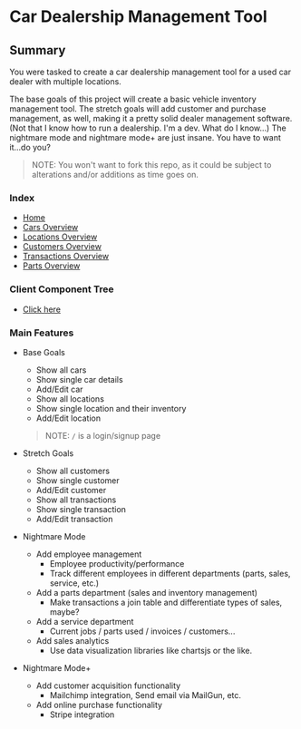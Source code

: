 # Car Dealership Management Tool

## Summary

You were tasked to create a car dealership management tool for a used car dealer with multiple locations.

The base goals of this project will create a basic vehicle inventory management tool. The stretch goals will add customer and purchase management, as well, making it a pretty solid dealer management software. (Not that I know how to run a dealership. I'm a dev. What do I know...) The nightmare mode and nightmare mode+ are just insane. You have to want it...do you?

> NOTE: You won't want to fork this repo, as it could be subject to alterations and/or additions as time goes on.

### Index

- [Home](/README.md)
- [Cars Overview](/cars_overview.md)
- [Locations Overview](/locations_overview.md)
- [Customers Overview](/customers_overview.md)
- [Transactions Overview](/transactions_overview.md)
- [Parts Overview](/parts_overview.md)

### Client Component Tree

- [Click here](https://www.lucidchart.com/invitations/accept/6b87f693-f0fd-451e-8e94-72eef2d629aa)

### Main Features

- Base Goals

  - Show all cars
  - Show single car details
  - Add/Edit car
  - Show all locations
  - Show single location and their inventory
  - Add/Edit location

  > NOTE: `/` is a login/signup page

- Stretch Goals

  - Show all customers
  - Show single customer
  - Add/Edit customer
  - Show all transactions
  - Show single transaction
  - Add/Edit transaction

- Nightmare Mode

  - Add employee management
    - Employee productivity/performance
    - Track different employees in different departments (parts, sales, service, etc.)
  - Add a parts department (sales and inventory management)
    - Make transactions a join table and differentiate types of sales, maybe?
  - Add a service department
    - Current jobs / parts used / invoices / customers...
  - Add sales analytics
    - Use data visualization libraries like chartsjs or the like.

- Nightmare Mode+

  - Add customer acquisition functionality
    - Mailchimp integration, Send email via MailGun, etc.
  - Add online purchase functionality
    - Stripe integration
